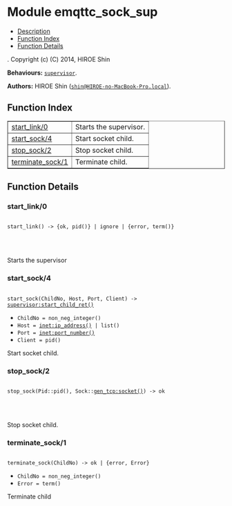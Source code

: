 

# Module emqttc_sock_sup #
* [Description](#description)
* [Function Index](#index)
* [Function Details](#functions)


.
Copyright (c) (C) 2014, HIROE Shin

__Behaviours:__ [`supervisor`](supervisor.md).

__Authors:__ HIROE Shin ([`shin@HIROE-no-MacBook-Pro.local`](mailto:shin@HIROE-no-MacBook-Pro.local)).
<a name="index"></a>

## Function Index ##


<table width="100%" border="1" cellspacing="0" cellpadding="2" summary="function index"><tr><td valign="top"><a href="#start_link-0">start_link/0</a></td><td>Starts the supervisor.</td></tr><tr><td valign="top"><a href="#start_sock-4">start_sock/4</a></td><td>Start socket child.</td></tr><tr><td valign="top"><a href="#stop_sock-2">stop_sock/2</a></td><td>Stop socket child.</td></tr><tr><td valign="top"><a href="#terminate_sock-1">terminate_sock/1</a></td><td>Terminate child.</td></tr></table>


<a name="functions"></a>

## Function Details ##

<a name="start_link-0"></a>

### start_link/0 ###


<pre><code>
start_link() -&gt; {ok, pid()} | ignore | {error, term()}
</code></pre>

<br></br>


Starts the supervisor
<a name="start_sock-4"></a>

### start_sock/4 ###


<pre><code>
start_sock(ChildNo, Host, Port, Client) -&gt; <a href="supervisor.md#type-start_child_ret">supervisor:start_child_ret()</a>
</code></pre>

<ul class="definitions"><li><code>ChildNo = non_neg_integer()</code></li><li><code>Host = <a href="inet.md#type-ip_address">inet:ip_address()</a> | list()</code></li><li><code>Port = <a href="inet.md#type-port_number">inet:port_number()</a></code></li><li><code>Client = pid()</code></li></ul>

Start socket child.
<a name="stop_sock-2"></a>

### stop_sock/2 ###


<pre><code>
stop_sock(Pid::pid(), Sock::<a href="gen_tcp.md#type-socket">gen_tcp:socket()</a>) -&gt; ok
</code></pre>

<br></br>


Stop socket child.
<a name="terminate_sock-1"></a>

### terminate_sock/1 ###


<pre><code>
terminate_sock(ChildNo) -&gt; ok | {error, Error}
</code></pre>

<ul class="definitions"><li><code>ChildNo = non_neg_integer()</code></li><li><code>Error = term()</code></li></ul>

Terminate child
